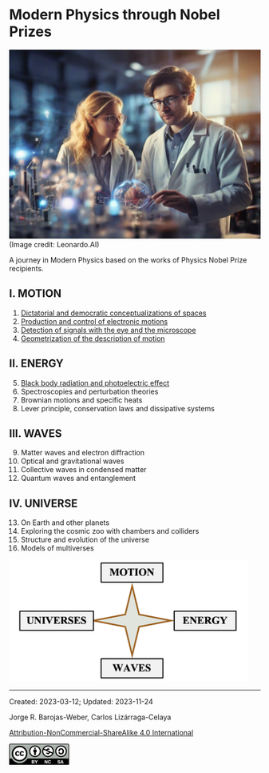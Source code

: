 # Modern Physics through Nobel Prizes

<img src="./figs/Leonardo_Diffusion_XL_1.jpg" width=840>
(Image credit: Leonardo.AI)

A journey in Modern Physics based on the works of Physics Nobel Prize recipients.


## I.	MOTION

1. [Dictatorial and democratic conceptualizations of spaces ](./vol-I/volume-I.md)
2. [Production and control of electronic motions](./vol-II/volume-II.md)
3. [Detection of signals with the eye and the microscope](./vol-III/volume-III.md)
4. [Geometrization of the description of motion](./vol-IV/volume-IV.md)
          
## II.	ENERGY

5.  [Black body radiation and photoelectric effect]()
6.  Spectroscopies and perturbation theories
7.  Brownian motions and specific heats 
8.  Lever principle, conservation laws and dissipative systems

## III.	WAVES

9.  Matter waves and electron diffraction 
10. Optical and gravitational waves
11. Collective waves in condensed matter 
12. Quantum waves and entanglement

## IV.	UNIVERSE

13. On Earth and other planets  
14. Exploring the cosmic zoo with chambers and colliders 
15. Structure and evolution of the universe
16. Models of multiverses

<img src="./figs/IntroFig1.png" width=480 >

***

Created: 2023-03-12; Updated: 2023-11-24 

Jorge R. Barojas-Weber, Carlos Lizárraga-Celaya

[Attribution-NonCommercial-ShareAlike 4.0 International](https://creativecommons.org/licenses/by-nc-sa/4.0/legalcode)

<img src="./figs/cc-by-nc-sa_icon.png">

